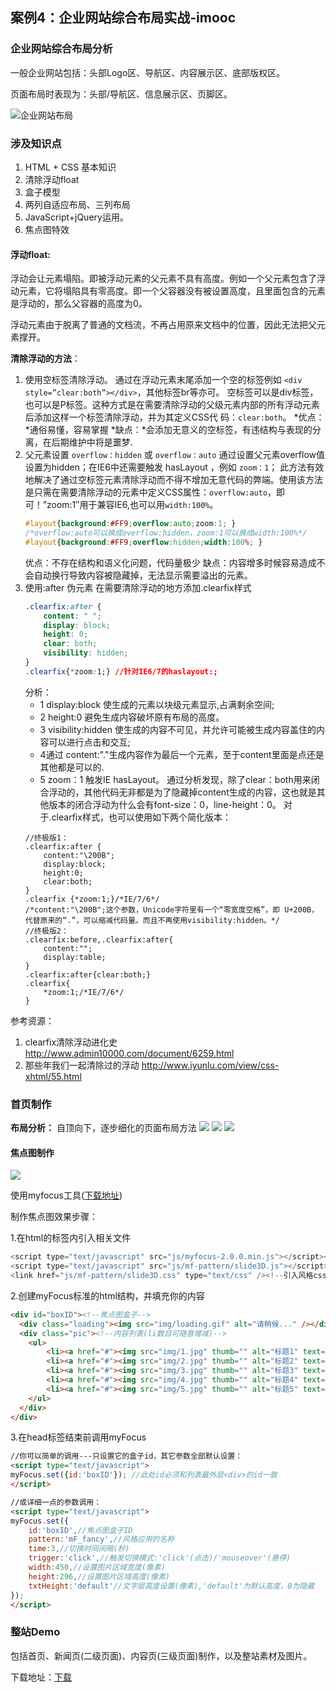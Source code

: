 ## 案例4：企业网站综合布局实战-imooc

### 企业网站综合布局分析
一般企业网站包括：头部Logo区、导航区、内容展示区、底部版权区。

页面布局时表现为：头部/导航区、信息展示区、页脚区。

![企业网站布局](http://7xrt0g.com1.z0.glb.clouddn.com/git-%E9%A6%96%E9%A1%B5%E5%88%B6%E4%BD%9C2.png)

### 涉及知识点
1. HTML + CSS 基本知识
2. 清除浮动float
3. 盒子模型
4. 两列自适应布局、三列布局
5. JavaScript+jQuery运用。
6. 焦点图特效

#### 浮动float:
浮动会让元素塌陷。即被浮动元素的父元素不具有高度。例如一个父元素包含了浮动元素，它将塌陷具有零高度。即一个父容器没有被设置高度，且里面包含的元素是浮动的，那么父容器的高度为0。

浮动元素由于脱离了普通的文档流，不再占用原来文档中的位置，因此无法把父元素撑开。

**清除浮动的方法**：
1. 使用空标签清除浮动。
    通过在浮动元素末尾添加一个空的标签例如 `<div style=”clear:both”></div>`，其他标签br等亦可。
    空标签可以是div标签，也可以是P标签。这种方式是在需要清除浮动的父级元素内部的所有浮动元素后添加这样一个标签清除浮动，并为其定义CSS代 码：`clear:both`。
    *优点：*通俗易懂，容易掌握
    *缺点：*会添加无意义的空标签，有违结构与表现的分离，在后期维护中将是噩梦.
2. 父元素设置 `overflow：hidden` 或 `overflow：auto`
    通过设置父元素overflow值设置为hidden；在IE6中还需要触发 hasLayout ，例如 `zoom：1`；
    此方法有效地解决了通过空标签元素清除浮动而不得不增加无意代码的弊端。使用该方法是只需在需要清除浮动的元素中定义CSS属性：`overflow:auto`，即可！”zoom:1″用于兼容IE6,也可以用`width:100%`。
    ```css
    #layout{background:#FF9;overflow:auto;zoom:1; }
    /*overflow:auto可以换成overflow:hidden，zoom:1可以换成width:100%*/
    #layout{background:#FF9;overflow:hidden;width:100%; }
    ```
    优点：不存在结构和语义化问题，代码量极少
    缺点：内容增多时候容易造成不会自动换行导致内容被隐藏掉，无法显示需要溢出的元素。
3. 使用:after 伪元素
    在需要清除浮动的地方添加.clearfix样式
    ```css
    .clearfix:after { 
        content: " "; 
        display: block; 
        height: 0; 
        clear: both; 
        visibility: hidden; 
    } 
    .clearfix{*zoom:1;} //针对IE6/7的haslayout:;
    ```
    分析：
    - 1 display:block 使生成的元素以块级元素显示,占满剩余空间;
    - 2 height:0 避免生成内容破坏原有布局的高度。
    - 3 visibility:hidden 使生成的内容不可见，并允许可能被生成内容盖住的内容可以进行点击和交互;
    - 4通过 content:"."生成内容作为最后一个元素，至于content里面是点还是其他都是可以的.
    - 5 zoom：1 触发IE hasLayout。
    通过分析发现，除了clear：both用来闭合浮动的，其他代码无非都是为了隐藏掉content生成的内容，这也就是其他版本的闭合浮动为什么会有font-size：0，line-height：0。
    对于.clearfix样式，也可以使用如下两个简化版本：
    ```
    //终极版1：
    .clearfix:after { 
        content:"\200B"; 
        display:block; 
        height:0; 
        clear:both; 
    } 
    .clearfix {*zoom:1;}/*IE/7/6*/
    /*content:"\200B";这个参数，Unicode字符里有一个“零宽度空格”，即 U+200B，代替原来的“.”，可以缩减代码量。而且不再使用visibility:hidden。*/    
    //终极版2：
    .clearfix:before,.clearfix:after{ 
        content:""; 
        display:table; 
    } 
    .clearfix:after{clear:both;} 
    .clearfix{ 
        *zoom:1;/*IE/7/6*/
    }
    ```
参考资源：
1. clearfix清除浮动进化史 http://www.admin10000.com/document/6259.html
2. 那些年我们一起清除过的浮动 http://www.iyunlu.com/view/css-xhtml/55.html

### 首页制作
**布局分析：**
自顶向下，逐步细化的页面布局方法
![](http://7xrt0g.com1.z0.glb.clouddn.com/git-%E9%A6%96%E9%A1%B5%E5%88%B6%E4%BD%9C.png)
![](http://7xrt0g.com1.z0.glb.clouddn.com/git-%E9%A6%96%E9%A1%B5%E5%88%B6%E4%BD%9C1.png)
![](http://7xrt0g.com1.z0.glb.clouddn.com/git-%E9%A6%96%E9%A1%B5%E5%88%B6%E4%BD%9C2.png)

#### 焦点图制作
![](http://7xrt0g.com1.z0.glb.clouddn.com/git-%E7%84%A6%E7%82%B9%E5%9B%BE%E7%89%B9%E6%95%882.jpg)

使用myfocus工具([下载地址](http://demo.jb51.net/js/myfocus/))

制作焦点图效果步骤：

1.在html的标签内引入相关文件
```javascript
<script type="text/javascript" src="js/myfocus-2.0.0.min.js"></script><!--引入myFocus库-->
<script type="text/javascript" src="js/mf-pattern/slide3D.js"></script><!--引入风格js文件-->
<link href="js/mf-pattern/slide3D.css" type="text/css" /><!--引入风格css文件-->
```
2.创建myFocus标准的html结构，并填充你的内容
```html
<div id="boxID"><!--焦点图盒子-->
  <div class="loading"><img src="img/loading.gif" alt="请稍候..." /></div><!--载入画面(可删除)-->
  <div class="pic"><!--内容列表(li数目可随意增减)-->
    <ul>
        <li><a href="#"><img src="img/1.jpg" thumb="" alt="标题1" text="详细描述1" /></a></li>
        <li><a href="#"><img src="img/2.jpg" thumb="" alt="标题2" text="详细描述2" /></a></li>
        <li><a href="#"><img src="img/3.jpg" thumb="" alt="标题3" text="详细描述3" /></a></li>
        <li><a href="#"><img src="img/4.jpg" thumb="" alt="标题4" text="详细描述4" /></a></li>
        <li><a href="#"><img src="img/5.jpg" thumb="" alt="标题5" text="详细描述5" /></a></li>
    </ul>
  </div>
</div>
```
3.在head标签结束前调用myFocus
```html
//你可以简单的调用---只设置它的盒子id，其它参数全部默认设置：
<script type="text/javascript">
myFocus.set({id:'boxID'}); //此处id必须和列表最外层<div>的id一致
</script>

//或详细一点的参数调用：
<script type="text/javascript">
myFocus.set({
    id:'boxID',//焦点图盒子ID
    pattern:'mF_fancy',//风格应用的名称
    time:3,//切换时间间隔(秒)
    trigger:'click',//触发切换模式:'click'(点击)/'mouseover'(悬停)
    width:450,//设置图片区域宽度(像素)
    height:296,//设置图片区域高度(像素)
    txtHeight:'default'//文字层高度设置(像素),'default'为默认高度，0为隐藏
});
</script>
```

### 整站Demo
包括首页、新闻页(二级页面)、内容页(三级页面)制作，以及整站素材及图片。

下载地址：[下载](https://github.com/xifengxx/demo/tree/master/%E4%BC%81%E4%B8%9A%E7%BD%91%E7%AB%99%E7%BB%BC%E5%90%88%E5%B8%83%E5%B1%80-imooc)